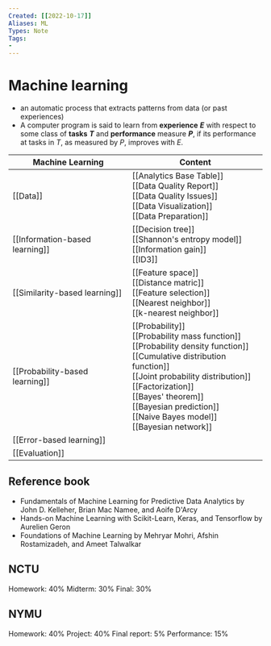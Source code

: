 ```yaml
---
Created: [[2022-10-17]]
Aliases: ML
Types: Note
Tags: 
- 
---
```

# Machine learning
- an automatic process that extracts patterns from data (or past experiences)
- A computer program is said to learn from **experience** ***E*** with respect to some class of **tasks** ***T*** and **performance** measure ***P***, if its performance at tasks in *T*, as measured by  *P*, improves with *E*. 

| Machine Learning               | Content                                                                                                                                                                                                                                                                                   |
| ------------------------------ | ----------------------------------------------------------------------------------------------------------------------------------------------------------------------------------------------------------------------------------------------------------------------------------------- |
| [[Data]]                       | [[Analytics Base Table]]<br>[[Data Quality Report]]<br>[[Data Quality Issues]]<br>[[Data Visualization]]<br>[[Data Preparation]]                                                                                                                                                          |
| [[Information-based learning]] | [[Decision tree]]<br>[[Shannon's entropy model]]<br>[[Information gain]]<br>[[ID3]]                                                                                                                                                                                                       |
| [[Similarity-based learning]]  | [[Feature space]]<br>[[Distance matric]]<br>[[Feature selection]]<br>[[Nearest neighbor]]<br>[[k-nearest neighbor]]                                                                                                                                                                       |
| [[Probability-based learning]] | [[Probability]]<br>[[Probability mass function]]<br>[[Probability density function]]<br>[[Cumulative distribution function]]<br>[[Joint probability distribution]]<br>[[Factorization]]<br>[[Bayes' theorem]]<br>[[Bayesian prediction]]<br>[[Naive Bayes model]]<br>[[Bayesian network]] |
| [[Error-based learning]]       |                                                                                                                                                                                                                                                                                           |
| [[Evaluation]]                 |                                                                                                                                                                                                                                                                                           |

## Reference book
- Fundamentals of Machine Learning for Predictive Data Analytics by John D. Kelleher, Brian Mac Namee, and Aoife D'Arcy
- Hands-on Machine Learning with Scikit-Learn, Keras, and Tensorflow by Aurelien Geron
- Foundations of Machine Learning by Mehryar Mohri, Afshin Rostamizadeh, and Ameet Talwalkar

## NCTU
Homework: 40%
Midterm: 30%
Final: 30%

## NYMU
Homework: 40%
Project: 40%
Final report: 5%
Performance: 15%





